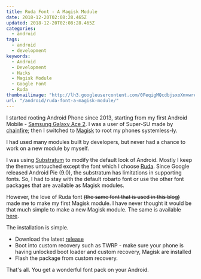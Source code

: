 ```yaml
---
title: Ruda Font - A Magisk Module
date: 2018-12-20T02:08:28.465Z
updated: 2018-12-20T02:08:28.465Z
categories:
  - android
tags:
  - android
  - development
keywords:
  - Android
  - Development
  - Hacks
  - Magisk Module
  - Google Font
  - Ruda
thumbnailimage: "http://lh3.googleusercontent.com/0FeqigMQcdbjsxoXmvwreERoDvW8zjaIGzrKyR9mTZzDrX4I05pRsYPDI6VP2MaQlg=w300"
url: "/android/ruda-font-a-magisk-module/"
---
```

I started rooting Android Phone since 2013, starting from my first Android Mobile - [Samsung Galaxy Ace 2](https://www.gsmarena.com/samsung_galaxy_ace_2_i8160-4559.php). I was a user of Super-SU made by [chainfire](https://chainfire.eu/); then I switched to [Magisk](https://github.com/topjohnwu/Magisk) to root my phones systemless-ly.

I had used many modules built by developers, but never had a chance to work on a new module by myself.

<!--more-->

I was using [Substratum](https://github.com/substratum/substratum) to modify the default look of Android. Mostly I keep the themes untouched except the font which I choose [Ruda](https://fonts.google.com/specimen/Ruda).  Since Google released Android Pie (9.0), the substratum has limitations in supporting fonts.  So, I had to stay with the default robarto font or use the other font packages that are available as Magisk modules.

However, the love of Ruda font ~~(the same font that is used in this blog)~~ made me to make my first Magisk module.  I have never thought it would be that much simple to make a new Magisk module.  The same is available [here](https://github.com/anbuchelva/Ruda-Font-Magisk-Module).

The installation is simple.

* Download the latest [release](https://github.com/anbuchelva/Ruda-Font-Magisk-Module/releases)
* Boot into custom recovery such as TWRP - make sure your phone is having unlocked boot loader and custom recovery, Magisk are installed
* Flash the package from custom recovery.

That's all. You get a wonderful font pack on your Android.
